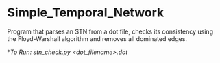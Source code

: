 # Simple_Temporal_Network
Program that parses an STN from a dot file, checks its consistency using the Floyd-Warshall algorithm and removes all dominated edges.

**To Run: stn_check.py <dot_filename>.dot*
